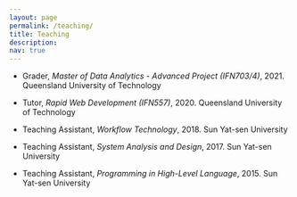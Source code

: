 ```yaml
---
layout: page
permalink: /teaching/
title: Teaching
description:
nav: true
---
```


- Grader, *Master of Data Analytics - Advanced Project (IFN703/4)*, 2021.
Queensland University of Technology

- Tutor, *Rapid Web Development (IFN557)*, 2020.
Queensland University of Technology

- Teaching Assistant, *Workflow Technology*, 2018. 
Sun Yat-sen University

- Teaching Assistant, *System Analysis and Design*, 2017. 
Sun Yat-sen University

- Teaching Assistant, *Programming in High-Level Language*, 2015. 
Sun Yat-sen University

